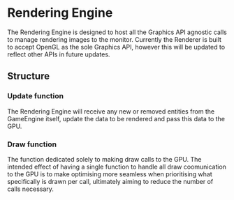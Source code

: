 # Rendering Engine
The Rendering Engine is designed to host all the Graphics API agnostic calls to manage rendering
images to the monitor. Currently the Renderer is built to accept OpenGL as the sole Graphics API,
however this will be updated to reflect other APIs in future updates.

## Structure
### Update function
The Rendering Engine will receive any new or removed entities from the GameEngine itself, update the
data to be rendered and pass this data to the GPU.

### Draw function
The function dedicated solely to making draw calls to the GPU. The intended effect of having a single 
function to handle all draw coomunication to the GPU is to make optimising more seamless when
prioritising what specifically is drawn per call, ultimately aiming to reduce the number of calls
necessary.